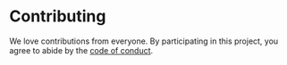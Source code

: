 # Contributing

We love contributions from everyone.
By participating in this project,
you agree to abide by the [code of conduct](https://github.com/rosslaird/CRWR1240/blob/master/CODE_OF_CONDUCT.md).
